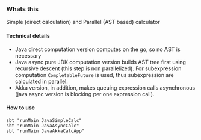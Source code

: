 ### Whats this

Simple (direct calculation) and Parallel (AST based) calculator

#### Technical details
* Java direct computation version computes on the go, so no AST is necessary
* Java async pure JDK computation version builds AST tree first using recursive descent (this step is non parallelized). For subexpression computation `CompletableFuture` is used, thus subexpression are calculated in parallel.
* Akka version, in addition, makes queuing expression calls asynchronous (java async version is blocking per one expression call).

#### How to use
```
sbt "runMain JavaSimpleCalc"
sbt "runMain JavaAsyncCalc"
sbt "runMain JavaAkkaCalcApp"
```